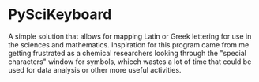 # PySciKeyboard
A simple solution that allows for mapping Latin or Greek lettering for use in the sciences and mathematics. Inspiration for this program came from me getting frustrated as a chemical researchers looking through the "special characters" window for symbols, whicch wastes a lot of time that could be used for data analysis or other more useful activities.
